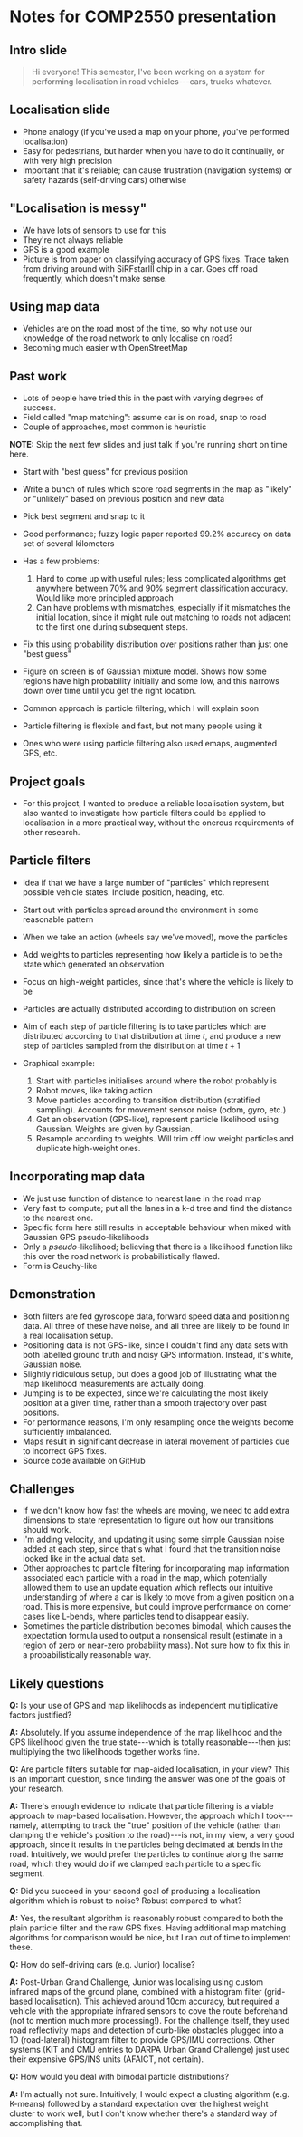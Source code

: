 # Notes for COMP2550 presentation

## Intro slide

> Hi everyone! This semester, I've been working on a system for performing
> localisation in road vehicles---cars, trucks whatever.

## Localisation slide

- Phone analogy (if you've used a map on your phone, you've performed
  localisation)
- Easy for pedestrians, but harder when you have to do it continually, or with
  very high precision
- Important that it's reliable; can cause frustration (navigation systems) or
  safety hazards (self-driving cars) otherwise

## "Localisation is messy"

- We have lots of sensors to use for this
- They're not always reliable
- GPS is a good example
- Picture is from paper on classifying accuracy of GPS fixes. Trace taken from
  driving around with SiRFstarIII chip in a car. Goes off road frequently, which
  doesn't make sense.

## Using map data

- Vehicles are on the road most of the time, so why not use our knowledge of the
  road network to only localise on road?
- Becoming much easier with OpenStreetMap

## Past work

- Lots of people have tried this in the past with varying degrees of success.
- Field called "map matching": assume car is on road, snap to road
- Couple of approaches, most common is heuristic

**NOTE:** Skip the next few slides and just talk if you're running short on
time here.

- Start with "best guess" for previous position
- Write a bunch of rules which score road segments in the map as "likely" or
  "unlikely" based on previous position and new data
- Pick best segment and snap to it
- Good performance; fuzzy logic paper reported 99.2% accuracy on data set of
  several kilometers
- Has a few problems:
  1. Hard to come up with useful rules; less complicated algorithms get anywhere
     between 70% and 90% segment classification accuracy. Would like more
     principled approach
  2. Can have problems with mismatches, especially if it mismatches the initial
     location, since it might rule out matching to roads not adjacent to the
     first one during subsequent steps.

- Fix this using probability distribution over positions rather than just one
  "best guess"
- Figure on screen is of Gaussian mixture model. Shows how some regions have
  high probability initially and some low, and this narrows down over time until
  you get the right location.
- Common approach is particle filtering, which I will explain soon
- Particle filtering is flexible and fast, but not many people using it
- Ones who were using particle filtering also used emaps, augmented GPS, etc.

## Project goals

- For this project, I wanted to produce a reliable localisation system, but also
  wanted to investigate how particle filters could be applied to localisation in
  a more practical way, without the onerous requirements of other research.

## Particle filters

- Idea if that we have a large number of "particles" which represent possible
  vehicle states. Include position, heading, etc.
- Start out with particles spread around the environment in some reasonable
  pattern
- When we take an action (wheels say we've moved), move the particles
- Add weights to particles representing how likely a particle is to be the state
  which generated an observation
- Focus on high-weight particles, since that's where the vehicle is likely to be

- Particles are actually distributed according to distribution on screen
- Aim of each step of particle filtering is to take particles which are
  distributed according to that distribution at time $t$, and produce a new step
  of particles sampled from the distribution at time $t + 1$

- Graphical example:
  1. Start with particles initialises around where the robot probably is
  2. Robot moves, like taking action
  3. Move particles according to transition distribution (stratified sampling).
     Accounts for movement sensor noise (odom, gyro, etc.)
  4. Get an observation (GPS-like), represent particle likelihood using
     Gaussian. Weights are given by Gaussian.
  5. Resample according to weights. Will trim off low weight particles and
     duplicate high-weight ones.

## Incorporating map data

- We just use function of distance to nearest lane in the road map
- Very fast to compute; put all the lanes in a k-d tree and find the distance to
  the nearest one.
- Specific form here still results in acceptable behaviour when mixed with
  Gaussian GPS pseudo-likelihoods
- Only a *pseudo*-likelihood; believing that there is a likelihood function like
  this over the road network is probabilistically flawed.
- Form is Cauchy-like

## Demonstration

- Both filters are fed gyroscope data, forward speed data and positioning data.
  All three of these have noise, and all three are likely to be found in a real
  localisation setup.
- Positioning data is not GPS-like, since I couldn't find any data sets with
  both labelled ground truth and noisy GPS information. Instead, it's white,
  Gaussian noise.
- Slightly ridiculous setup, but does a good job of illustrating what the map
  likelihood measurements are actually doing.
- Jumping is to be expected, since we're calculating the most likely position
  at a given time, rather than a smooth trajectory over past positions.
- For performance reasons, I'm only resampling once the weights become
  sufficiently imbalanced.
- Maps result in significant decrease in lateral movement of particles due to
  incorrect GPS fixes.
- Source code available on GitHub

## Challenges

- If we don't know how fast the wheels are moving, we need to add extra
  dimensions to state representation to figure out how our transitions should
  work.
- I'm adding velocity, and updating it using some simple Gaussian noise added at
  each step, since that's what I found that the transition noise looked like in
  the actual data set.
- Other approaches to particle filtering for incorporating map information
  associated each particle with a road in the map, which potentially allowed
  them to use an update equation which reflects our intuitive understanding of
  where a car is likely to move from a given position on a road. This is more
  expensive, but could improve performance on corner cases like L-bends, where
  particles tend to disappear easily.
- Sometimes the particle distribution becomes bimodal, which causes the
  expectation formula used to output a nonsensical result (estimate in a region
  of zero or near-zero probability mass). Not sure how to fix this in a
  probabilistically reasonable way.

## Likely questions

**Q:** Is your use of GPS and map likelihoods as independent multiplicative
factors justified?

**A:** Absolutely. If you assume independence of the map likelihood and the GPS
likelihood given the true state---which is totally reasonable---then just
multiplying the two likelihoods together works fine.

**Q:** Are particle filters suitable for map-aided localisation, in your view?
This is an important question, since finding the answer was one of the goals of
your research.

**A:** There's enough evidence to indicate that particle filtering is a viable
approach to map-based localisation. However, the approach which I took---namely,
attempting to track the "true" position of the vehicle (rather than clamping the
vehicle's position to the road)---is not, in my view, a very good approach,
since it results in the particles being decimated at bends in the road.
Intuitively, we would prefer the particles to continue along the same road,
which they would do if we clamped each particle to a specific segment.

**Q:** Did you succeed in your second goal of producing a localisation algorithm
which is robust to noise? Robust compared to what?

**A:** Yes, the resultant algorithm is reasonably robust compared to both the
plain particle filter and the raw GPS fixes. Having additional map matching
algorithms for comparison would be nice, but I ran out of time to implement
these.

**Q:** How do self-driving cars (e.g. Junior) localise?

**A:** Post-Urban Grand Challenge, Junior was localising using custom infrared
maps of the ground plane, combined with a histogram filter (grid-based
localisation). This achieved around 10cm accuracy, but required a vehicle with
the appropriate infrared sensors to cove the route beforehand (not to mention
much more processing!). For the challenge itself, they used road reflectivity
maps and detection of curb-like obstacles plugged into a 1D (road-lateral)
histogram filter to provide GPS/IMU corrections. Other systems (KIT and CMU
entries to DARPA Urban Grand Challenge) just used their expensive GPS/INS units
(AFAICT, not certain).

**Q:** How would you deal with bimodal particle distributions?

**A:** I'm actually not sure. Intuitively, I would expect a clusting algorithm
(e.g. K-means) followed by a standard expectation over the highest weight
cluster to work well, but I don't know whether there's a standard way of
accomplishing that.
